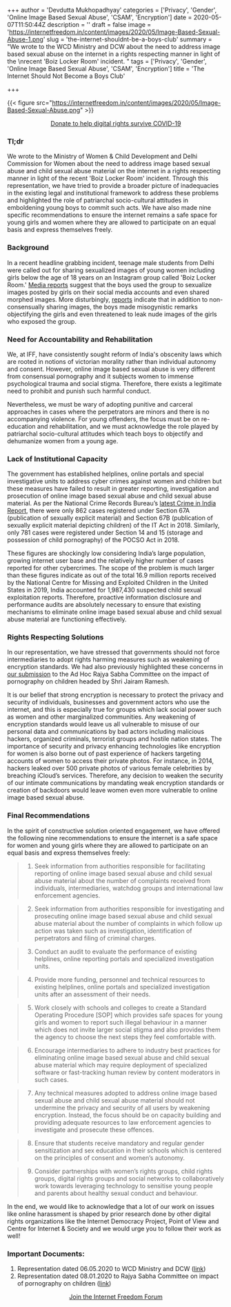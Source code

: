 +++
author = 'Devdutta Mukhopadhyay'
categories = ['Privacy', 'Gender', 'Online Image Based Sexual Abuse', 'CSAM', 'Encryption']
date = 2020-05-07T11:50:44Z
description = ''
draft = false
image = 'https://internetfreedom.in/content/images/2020/05/Image-Based-Sexual-Abuse-1.png'
slug = 'the-internet-shouldnt-be-a-boys-club'
summary = "We wrote to the WCD Ministry and DCW about the need to address image based sexual abuse  on the internet in a rights respecting manner in light of the \nrecent 'Boiz Locker Room' incident. "
tags = ['Privacy', 'Gender', 'Online Image Based Sexual Abuse', 'CSAM', 'Encryption']
title = 'The Internet Should Not Become a Boys Club'

+++


{{< figure src="https://internetfreedom.in/content/images/2020/05/Image-Based-Sexual-Abuse.png" >}}

<div style="text-align:center;">
    <a href="https://internetfreedom.in/covid-19-fundraiser/" class="button">Donate to help digital rights survive COVID-19</a>
</div>

### Tl;dr

We wrote to the Ministry of Women & Child Development and Delhi Commission for Women about the need to address image based sexual abuse and child sexual abuse material on the internet in a rights respecting manner in light of the recent 'Boiz Locker Room' incident. Through this representation, we have tried to provide a broader picture of inadequacies in the existing legal and institutional framework to address these problems and highlighted the role of patriarchal socio-cultural attitudes in emboldening young boys to commit such acts. We have also made nine specific recommendations to ensure the internet remains a safe space for young girls and women where they are allowed to participate on an equal basis and express themselves freely.

### Background

In a recent headline grabbing incident, teenage male students from Delhi were called out for sharing sexualized images of young women including girls below the age of 18 years on an Instagram group called 'Boiz Locker Room.' [Media reports](https://indianexpress.com/article/cities/delhi/bois-locker-room-case-5-boys-questioned-over-messages-on-instagram-group-6396040/) suggest that the boys used the group to sexualize images posted by girls on their social media accounts and even shared morphed images. More disturbingly, [reports](https://www.indiatoday.in/india/story/bois-locker-room-delhi-schoolboys-create-group-to-share-lewd-photos-chats-on-classmates-1674303-2020-05-04) indicate that in addition to non-consensually sharing images, the boys made misogynistic remarks objectifying the girls and even threatened to leak nude images of the girls who exposed the group.

### Need for Accountability and Rehabilitation

We, at IFF, have consistently sought reform of India's obscenity laws which are rooted in notions of victorian morality rather than individual autonomy and consent. However, online image based sexual abuse is very different from consensual pornography and it subjects women to immense psychological trauma and social stigma. Therefore, there exists a legitimate need to prohibit and punish such harmful conduct.

Nevertheless, we must be wary of adopting punitive and carceral approaches in cases where the perpetrators are minors and there is no accompanying violence. For young offenders, the focus must be on re-education and rehabilitation, and we must acknowledge the role played by patriarchal socio-cultural attitudes which teach boys to objectify and dehumanize women from a young age.

### Lack of Institutional Capacity

The government has established helplines, online portals and special investigative units to address cyber crimes against women and children but these measures have failed to result in greater reporting, investigation and prosecution of online image based sexual abuse and child sexual abuse material. As per the National Crime Records Bureau’s [latest Crime in India Report](https://ncrb.gov.in/crime-india-2018), there were only 862 cases registered under Section 67A (publication of sexually explicit material) and Section 67B (publication of sexually explicit material depicting children) of the IT Act in 2018. Similarly, only 781 cases were registered under Section 14 and 15 (storage and possession of child pornography) of the POCSO Act in 2018.

These figures are shockingly low considering India’s large population, growing internet user base and the relatively higher number of cases reported for other cybercrimes. The scope of the problem is much larger than these figures indicate as out of the total 16.9 million reports received by the National Centre for Missing and Exploited Children in the United States in 2019, India accounted for 1,987,430 suspected child sexual exploitation reports. Therefore, proactive information disclosure and performance audits are absolutely necessary to ensure that existing mechanisms to eliminate online image based sexual abuse and child sexual abuse material are functioning effectively.

### Rights Respecting Solutions

In our representation, we have stressed that governments should not force intermediaries to adopt rights harming measures such as weakening of encryption standards.  We had also previously highlighted these concerns in [our submission](https://internetfreedom.in/porn-is-complex-we-call-for-further-study/) to the Ad Hoc Rajya Sabha Committee on the impact of pornography on children headed by Shri Jairam Ramesh.

It is our belief that strong encryption is necessary to protect the privacy and security of individuals, businesses and government actors who use the internet, and this is especially true for groups which lack social power such as women and other marginalized communities. Any weakening of encryption standards would leave us all vulnerable to misuse of our personal data and communications by bad actors including malicious hackers, organized criminals, terrorist groups and hostile nation states. The importance of security and privacy enhancing technologies like encryption for women is also borne out of past experience of hackers targeting accounts of women to access their private photos. For instance, in 2014, hackers leaked over 500 private photos of various female celebrities by breaching iCloud’s services. Therefore, any decision to weaken the security of our intimate communications  by mandating weak encryption standards or creation of backdoors would leave women even more vulnerable to online image based sexual abuse.

### Final Recommendations

In the spirit of constructive solution oriented engagement, we have offered the following nine recommendations to ensure the internet is a safe space for women and young girls where they are allowed to participate on an equal basis and express themselves freely:

> 1. Seek information from authorities responsible for facilitating reporting of online image based sexual abuse and child sexual abuse material about the number of complaints received from individuals, intermediaries, watchdog groups and international law enforcement agencies.

> 2. Seek information from authorities responsible for investigating and prosecuting online image based sexual abuse and child sexual abuse material about the number of complaints in which follow up action was taken such as investigation, identification of perpetrators and filing of criminal charges.

> 3. Conduct an audit to evaluate the performance of existing helplines, online reporting portals and specialized investigation units.

> 4. Provide more funding, personnel and technical resources to existing helplines, online portals and specialized investigation units after an assessment of their needs.

> 5. Work closely with schools and colleges to create a Standard Operating Procedure [SOP] which provides safe spaces for young girls and women to report such illegal behaviour in a manner which does not invite larger social stigma and also provides them the agency to choose the next steps they feel comfortable with.

> 6. Encourage intermediaries to adhere to industry best practices for eliminating online image based sexual abuse and child sexual abuse material which may require deployment of specialized software or fast-tracking human review by content moderators in such cases.

> 7. Any technical measures adopted to address online image based sexual abuse and child sexual abuse material should not undermine the privacy and security of all users by weakening encryption. Instead, the focus should be on capacity building and providing adequate resources to law enforcement agencies to investigate and prosecute these offences.

> 8. Ensure that students receive mandatory and regular gender sensitization and sex education in their schools which is centered on the principles of consent and women’s autonomy.

> 9. Consider partnerships with women’s rights groups, child rights groups, digital rights groups and social networks to collaboratively work towards leveraging technology to sensitise young people and parents about healthy sexual conduct and behaviour.

In the end, we would like to acknowledge that a lot of our work on issues like online harassment is shaped by prior research done by other digital rights organizations like the Internet Democracy Project, Point of View and Centre for Internet & Society and we would urge you to follow their work as well!

### Important Documents:

1. Representation dated 06.05.2020 to WCD Ministry and DCW ([link](https://drive.google.com/file/d/1KmA-mlWvYurOeoFrlBPMI5VwitiC5nlL/view?usp=sharing))
2. Representation dated 08.01.2020 to Rajya Sabha Committee on impact of pornography on children ([link](https://internetfreedom.in/porn-is-complex-we-call-for-further-study/))

<div style="text-align:center;">
    <a href="https://forum.internetfreedom.in/" class="button">Join the Internet Freedom Forum</a>
</div>





